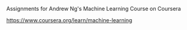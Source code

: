 Assignments for Andrew Ng's Machine Learning Course on Coursera

https://www.coursera.org/learn/machine-learning